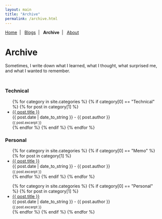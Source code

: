 ```yaml
---
layout: main
title: "Archive"
permalink: /archive.html
---
```


<p class="navigation-bar">
  <a href="/index.html">Home</a>&nbsp;&nbsp;|&nbsp;&nbsp;
  <a href="/blogs.html">Blogs</a>&nbsp;&nbsp;|&nbsp;&nbsp;
  <b>Archive</b>&nbsp;&nbsp;|&nbsp;&nbsp;
  <a href="/about.html">About</a>
</p>

# Archive

Sometimes, I write down what I learned, what I thought, what surprised me, and what I wanted to remember.

<div style="text-align: center; padding-bottom: 10px;">
  <style>
    a.btn-rss {
      color: #EC7063;
      opacity: 0.8;
      display: inline-block;
    }
    a.btn-rss:hover, a.btn-rss:focus {
      opacity: 1;
    }
    img.subscribe-rss {
      height: 24px;
      vertical-align: middle;
      padding-left: 3px;
    }
  </style>
</div>

### Technical

<ul>
  {% for category in site.categories %}
    {% if category[0] == "Technical" %}
      {% for post in category[1] %}
        <li>
          <a href="{{ post.url }}">{{ post.title }}</a><br>
          {{ post.date | date_to_string }} - {{ post.author }}<br>
          <small>{{ post.excerpt }}</small>
        </li>
      {% endfor %}
    {% endif %}
  {% endfor %}
</ul>

### Personal

<ul>
  {% for category in site.categories %}
    {% if category[0] == "Memo" %}
      {% for post in category[1] %}
        <li>
          <a href="{{ post.url }}">{{ post.title }}</a><br>
          {{ post.date | date_to_string }} - {{ post.author }}<br>
          <small>{{ post.excerpt }}</small>
        </li>
      {% endfor %}
    {% endif %}
  {% endfor %}
</ul>

<ul>
  {% for category in site.categories %}
    {% if category[0] == "Personal" %}
      {% for post in category[1] %}
        <li>
          <a href="{{ post.url }}">{{ post.title }}</a><br>
          {{ post.date | date_to_string }} - {{ post.author }}<br>
          <small>{{ post.excerpt }}</small>
        </li>
      {% endfor %}
    {% endif %}
  {% endfor %}
</ul>
